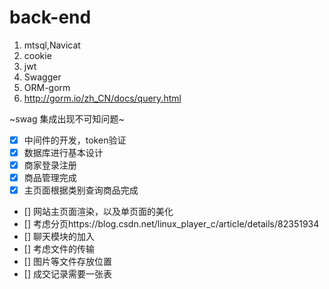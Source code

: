 # back-end

1. mtsql,Navicat
2. cookie
3. jwt
4. Swagger
5. ORM-gorm
6. http://gorm.io/zh_CN/docs/query.html


~swag 集成出现不可知问题~

- [x] 中间件的开发，token验证
- [x] 数据库进行基本设计
- [x] 商家登录注册
- [x] 商品管理完成
- [x] 主页面根据类别查询商品完成
- [] 网站主页面渲染，以及单页面的美化
- [] 考虑分页https://blog.csdn.net/linux_player_c/article/details/82351934
- [] 聊天模块的加入
- [] 考虑文件的传输
- [] 图片等文件存放位置
- [] 成交记录需要一张表
